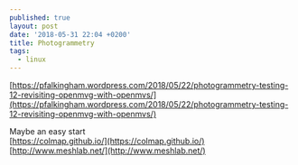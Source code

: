 ```yaml
---
published: true
layout: post
date: '2018-05-31 22:04 +0200'
title: Photogrammetry
tags:
  - linux
---
```

[https://pfalkingham.wordpress.com/2018/05/22/photogrammetry-testing-12-revisiting-openmvg-with-openmvs/](https://pfalkingham.wordpress.com/2018/05/22/photogrammetry-testing-12-revisiting-openmvg-with-openmvs/)

Maybe an easy start  
[https://colmap.github.io/](https://colmap.github.io/)  
[http://www.meshlab.net/](http://www.meshlab.net/)

